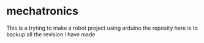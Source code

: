 mechatronics
============
This is a tryting to make a robot project using arduino
the reposity here is to backup all the revision i have made
